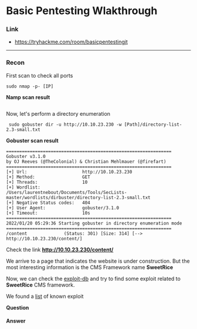 # Basic Pentesting Wlakthrough
### Link
- https://tryhackme.com/room/basicpentestingjt
------------------------
### Recon
First scan to check all ports
```
sudo nmap -p- [IP]
```
**Namp scan result**
```
```

Now, let's perform a directory enumeration
```
 sudo gobuster dir -u http://10.10.23.230 -w [Path]/directory-list-2.3-small.txt
```
**Gobuster scan result**
```
===============================================================
Gobuster v3.1.0
by OJ Reeves (@TheColonial) & Christian Mehlmauer (@firefart)
===============================================================
[+] Url:                     http://10.10.23.230
[+] Method:                  GET
[+] Threads:                 10
[+] Wordlist:                /Users/laurentnebout/Documents/Tools/SecLists-master/wordlists/dirbuster/directory-list-2.3-small.txt
[+] Negative Status codes:   404
[+] User Agent:              gobuster/3.1.0
[+] Timeout:                 10s
===============================================================
2022/01/20 05:29:36 Starting gobuster in directory enumeration mode
===============================================================
/content              (Status: 301) [Size: 314] [--> http://10.10.23.230/content/]
```
Check the link **http://10.10.23.230/content/**

We arrive to a page that indicates the website is under construction. But the most interesting information is the CMS Framework name **SweetRice**

Now, we can check the [exploit-db](http://exploit-db.com) and try to find some exploit related to **SweetRice** CMS framework.

We found a [list](https://github.com/LNB283/THM/blob/main/EASY/LazyAdmin/Pictures/LazyAdmin_1.png) of known exploit



**Question**
#### 
**Answer** 
#### 